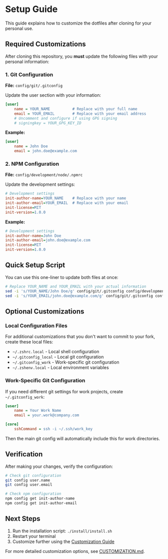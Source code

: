 # Setup Guide

This guide explains how to customize the dotfiles after cloning for your personal use.

## Required Customizations

After cloning this repository, you **must** update the following files with your personal information:

### 1. Git Configuration

**File:** `config/git/.gitconfig`

Update the user section with your information:

```ini
[user]
    name = YOUR_NAME          # Replace with your full name
    email = YOUR_EMAIL        # Replace with your email address
    # Uncomment and configure if using GPG signing
    # signingkey = YOUR_GPG_KEY_ID
```

**Example:**
```ini
[user]
    name = John Doe
    email = john.doe@example.com
```

### 2. NPM Configuration

**File:** `config/development/node/.npmrc`

Update the development settings:

```ini
# Development settings
init-author-name=YOUR_NAME    # Replace with your name
init-author-email=YOUR_EMAIL  # Replace with your email
init-license=MIT
init-version=1.0.0
```

**Example:**
```ini
# Development settings
init-author-name=John Doe
init-author-email=john.doe@example.com
init-license=MIT
init-version=1.0.0
```

## Quick Setup Script

You can use this one-liner to update both files at once:

```bash
# Replace YOUR_NAME and YOUR_EMAIL with your actual information
sed -i 's/YOUR_NAME/John Doe/g' config/git/.gitconfig config/development/node/.npmrc
sed -i 's/YOUR_EMAIL/john.doe@example.com/g' config/git/.gitconfig config/development/node/.npmrc
```

## Optional Customizations

### Local Configuration Files

For additional customizations that you don't want to commit to your fork, create these local files:

- `~/.zshrc.local` - Local shell configuration
- `~/.gitconfig_local` - Local git configuration  
- `~/.gitconfig_work` - Work-specific git configuration
- `~/.zshenv.local` - Local environment variables

### Work-Specific Git Configuration

If you need different git settings for work projects, create `~/.gitconfig_work`:

```ini
[user]
    name = Your Work Name
    email = your.work@company.com

[core]
    sshCommand = ssh -i ~/.ssh/work_key
```

Then the main git config will automatically include this for work directories.

## Verification

After making your changes, verify the configuration:

```bash
# Check git configuration
git config user.name
git config user.email

# Check npm configuration
npm config get init-author-name
npm config get init-author-email
```

## Next Steps

1. Run the installation script: `./install/install.sh`
2. Restart your terminal
3. Customize further using the [Customization Guide](CUSTOMIZATION.md)

For more detailed customization options, see [CUSTOMIZATION.md](CUSTOMIZATION.md).
